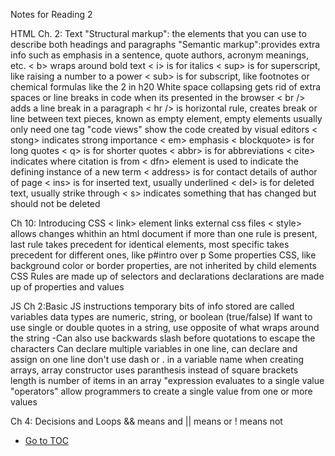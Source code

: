 Notes for Reading 2

HTML
Ch. 2: Text
"Structural markup": the elements that you can use to describe both headings and paragraphs
"Semantic markup":provides extra info such as emphasis in a sentence, quote authors, acronym meanings, etc.
< b> wraps around bold text
< i> is for italics
< sup> is for superscript, like raising a number to a power
< sub> is for subscript, like footnotes or chemical formulas like the 2 in h20
White space collapsing gets rid of extra spaces or line breaks in code when its presented in the browser
< br /> adds a line break in a paragraph
< hr /> is horizontal rule, creates break or line between text pieces, known as empty element, empty elements usually only need one tag
"code views" show the code created by visual editors
< stong> indicates strong importance
< em> emphasis
< blockquote> is for long quotes
< q> is for shorter quotes
< abbr> is for abbreviations
< cite> indicates where citation is from
< dfn> element is used to indicate the defining instance of a new term
< address> is for contact details of author of page
< ins> is for inserted text, usually underlined
< del> is for deleted text, usually strike through
< s> indicates something that has changed but should not be deleted

Ch 10: Introducing CSS
< link> element links external css files
< style> allows changes whithin an html document
if more than one rule is present, last rule takes precedent for identical elements, most specific takes precedent for different ones, like p#intro over p
Some properties CSS, like background color or border properties, are not inherited by child elements
CSS Rules are made up of selectors and declarations
declarations are made up of properties and values


JS
Ch 2:Basic JS instructions
temporary bits of info stored are called variables
data types are numeric, string, or boolean (true/false)
If want to use single or double quotes in a string, use opposite of what wraps around the string
  -Can also use backwards slash before quotations to escape the characters
Can declare multiple variables in one line, can declare and assign on one line
don't use dash or . in a variable name
when creating arrays, array constructor uses paranthesis instead of square brackets
length is number of items in an array
"expression evaluates to a single value
"operators" allow programmers to create a single value from one or more values

Ch 4: Decisions and Loops
&& means and
|| means or
! means not

- [Go to TOC](README.md)